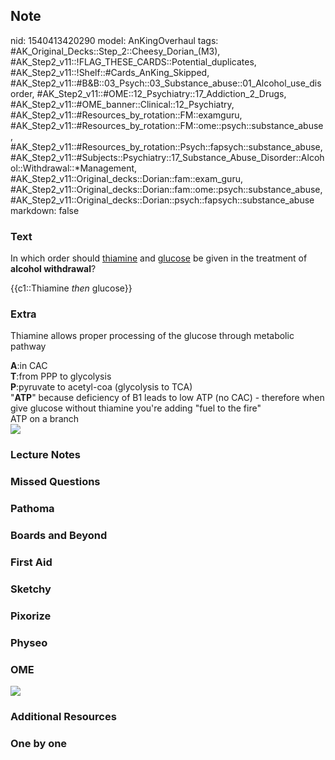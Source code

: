 ## Note
nid: 1540413420290
model: AnKingOverhaul
tags: #AK_Original_Decks::Step_2::Cheesy_Dorian_(M3), #AK_Step2_v11::!FLAG_THESE_CARDS::Potential_duplicates, #AK_Step2_v11::!Shelf::#Cards_AnKing_Skipped, #AK_Step2_v11::#B&B::03_Psych::03_Substance_abuse::01_Alcohol_use_disorder, #AK_Step2_v11::#OME::12_Psychiatry::17_Addiction_2_Drugs, #AK_Step2_v11::#OME_banner::Clinical::12_Psychiatry, #AK_Step2_v11::#Resources_by_rotation::FM::examguru, #AK_Step2_v11::#Resources_by_rotation::FM::ome::psych::substance_abuse, #AK_Step2_v11::#Resources_by_rotation::Psych::fapsych::substance_abuse, #AK_Step2_v11::#Subjects::Psychiatry::17_Substance_Abuse_Disorder::Alcohol::Withdrawal::*Management, #AK_Step2_v11::Original_decks::Dorian::fam::exam_guru, #AK_Step2_v11::Original_decks::Dorian::fam::ome::psych::substance_abuse, #AK_Step2_v11::Original_decks::Dorian::psych::fapsych::substance_abuse
markdown: false

### Text
In which order should <u>thiamine</u> and <u>glucose</u> be given
in the treatment of <b>alcohol withdrawal</b>?
<div>
  {{c1::Thiamine <i>then</i> glucose}}
</div>

### Extra
Thiamine allows proper processing of the glucose through metabolic
pathway
<div>
  <b>A</b>:in CAC
</div>
<div>
  <b>T</b>:from PPP to glycolysis
</div>
<div>
  <b>P</b>:pyruvate to acetyl-coa (glycolysis to TCA)
</div>
<div>
  "<b>ATP</b>" because deficiency of B1 leads to low ATP (no CAC) -
  therefore when give glucose without thiamine you're adding "fuel
  to the fire"
</div>
<div>
  ATP on a branch
</div>
<div><img src="paste-1060792497602561.jpg"></div>

### Lecture Notes


### Missed Questions


### Pathoma


### Boards and Beyond


### First Aid


### Sketchy


### Pixorize


### Physeo


### OME
<div class="ome-widget">
  <a href=
  "https://onlinemeded.org/spa/psychiatry?ref=anki"><img src=
  "_OME_AnkiFlashcards_Topic_2.png"></a>
</div>

### Additional Resources


### One by one

